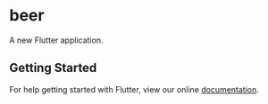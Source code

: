 # beer

A new Flutter application.

## Getting Started

For help getting started with Flutter, view our online
[documentation](https://flutter.io/).
